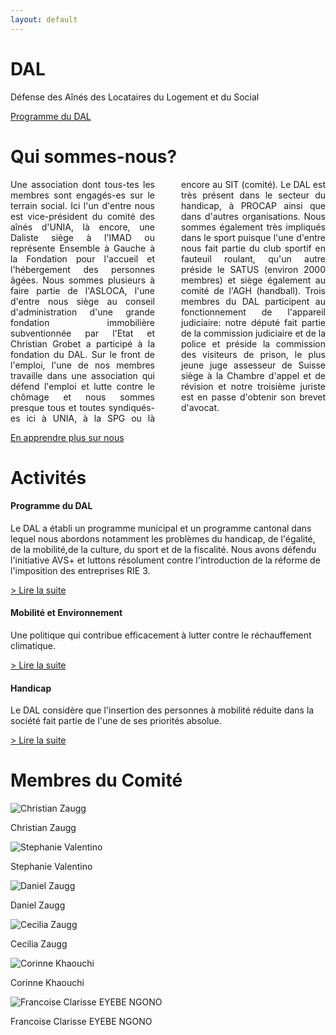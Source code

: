```yaml
---
layout: default
---
```


<style>
.rspt {
  text-align: justify;
  hyphens: auto;
  column-count: 2;
  column-gap: 3em;
}
</style>

<div class="jumbotron jumbotron-fluid">
  <div class="container">
    <h1 class="display-3">DAL</h1>
    <p class="lead">Défense des Aînés des Locataires du Logement et du Social</p>
    <a href="/activites/programme.html" class="btn btn-primary btn-lg">Programme du DAL</a>
  </div>
</div>

<div class="container mb-5">
    <h1>Qui sommes-nous?</h1>
    <p class="rspt my-md-4">
      Une association dont tous-tes les membres sont engagés-es sur le terrain social. Ici l'un d'entre nous est vice-président du comité des aînés d'UNIA, là encore, une Daliste siège à l'IMAD ou représente Ensemble à Gauche à la Fondation pour l'accueil et l'hébergement des personnes âgées. Nous sommes plusieurs à faire partie de l'ASLOCA, l'une d'entre nous siège au conseil d'administration d'une grande
      fondation immobilière subventionnée par l'Etat et Christian Grobet a participé à la
      fondation du DAL. Sur le front de l'emploi, l'une de nos membres travaille dans une
      association qui défend l'emploi et lutte contre le chômage et nous sommes presque
      tous et toutes syndiqués-es ici à UNIA, à la SPG ou là encore au SIT (comité). Le
      DAL est très présent dans le secteur du handicap, à PROCAP ainsi que dans d'autres
      organisations. Nous sommes également très impliqués dans le sport puisque l'une
      d'entre nous fait partie du club sportif en fauteuil roulant, qu'un autre préside le
      SATUS (environ 2000 membres) et siège également au comité de l'AGH (handball).
      Trois membres du DAL participent au fonctionnement de l'appareil judiciaire: notre
      député fait partie de la commission judiciaire et de la police et préside la commission
      des visiteurs de prison, le plus jeune juge assesseur de Suisse siège à la Chambre
      d'appel et de révision et notre troisième juriste est en passe d'obtenir son brevet
      d'avocat.
    </p>
    <p class="lead">
      <a class="btn btn-primary btn-lg" href="#" role="button">En apprendre plus sur nous</a>
    </p>
</div>

<div class="py-5">
  <div class="container">
    <h1 class="mb-4">Activités</h1>
    <div class="card-deck">
      <div class="card">
        <div class="card-block">
          <h4 class="card-title">Programme du DAL</h4>
          <p class="card-text">Le DAL a établi un programme municipal et un programme cantonal dans lequel nous abordons notamment les problèmes du handicap, de l'égalité, de la mobilité,de la culture, du sport et de la fiscalité. Nous avons défendu l'initiative AVS+ et luttons résolument contre l'introduction de la réforme de l'imposition des entreprises RIE 3.</p>
          <p class="card-text"><a href="/activites/programme.html">> Lire la suite</a></p>
        </div>
      </div>
      <div class="card mt-3 mt-md-0">
        <div class="card-block">
          <h4 class="card-title">Mobilité et Environnement</h4>
          <p class="card-text">Une politique qui contribue efficacement à lutter contre le réchauffement climatique.</p>
          <p class="card-text"><a href="/activites/mobilité-environnement.html">> Lire la suite</a></p>
        </div>
      </div>
      <div class="card mt-3 mt-md-0">
        <div class="card-block">
          <h4 class="card-title">Handicap</h4>
          <p class="card-text">Le DAL considère que l'insertion des personnes à mobilité réduite dans la société fait partie de l'une de ses priorités absolue.</p>
          <p class="card-text"><a href="/activites/handicap.html">> Lire la suite</a></p>
        </div>
      </div>
    </div>
  </div>
</div>

<div class="container mt-5">
  <h1 class="mb-4">Membres du Comité</h1>
  <div class="row">
    <div class="col-md-4">
      <img src="/img/members/christian-zaugg.jpg" alt="Christian Zaugg" class="w-100 mb-3">
      <p class="font-weight-bold mb-0 text-uppercase">Christian Zaugg</p>
    </div>
    <div class="col-md-4 mt-5 mt-md-0">
      <img src="/img/members/stephanie-valentino.jpg" alt="Stephanie Valentino" class="w-100 mb-3">
      <p class="font-weight-bold mb-0 text-uppercase">Stephanie Valentino</p>
    </div>
    <div class="col-md-4 mt-5 mt-md-0">
      <img src="/img/members/daniel-zaugg.jpg" alt="Daniel Zaugg" class="w-100 mb-3">
      <p class="font-weight-bold mb-0 text-uppercase">Daniel Zaugg</p>
    </div>
  </div>
  <div class="row mt-0 mt-md-5">
    <div class="col-md-4 mt-5 mt-md-0">
      <img src="/img/members/cecilia-zaugg.jpg" alt="Cecilia Zaugg" class="w-100 mb-3">
      <p class="font-weight-bold mb-0 text-uppercase">Cecilia Zaugg</p>
    </div>
    <div class="col-md-4 mt-5 mt-md-0">
      <img src="/img/members/female-silhouette.png" alt="Corinne Khaouchi" class="w-100 mb-3">
      <p class="font-weight-bold mb-0 text-uppercase">Corinne Khaouchi</p>
    </div>
    <div class="col-md-4 mt-5 mt-md-0">
      <img src="/img/members/françoise-ngono.jpg" alt="Francoise Clarisse EYEBE NGONO" class="w-100 mb-3">
      <p class="font-weight-bold mb-0 text-uppercase">Francoise Clarisse EYEBE NGONO</p>
    </div>
  </div>
</div>
